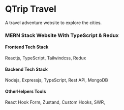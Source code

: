 # QTrip Travel

A travel adventure website to explore the cities.

### MERN Stack Website With TypeScript & Redux

#### Frontend Tech Stack
Reactjs,
TypeScript,
Tailwindcss,
Redux

#### Backend Tech Stack
Nodejs,
Expressjs,
TypeScript,
Rest API,
MongoDB

#### OtherHelpers Tools
React Hook Form,
Zustand,
Custom Hooks,
SWR,
